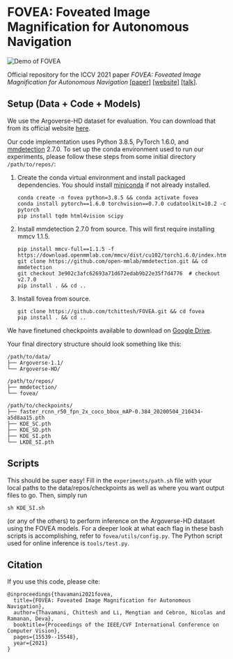# FOVEA: Foveated Image Magnification for Autonomous Navigation

![Demo of FOVEA](./demo.gif)

Official repository for the ICCV 2021 paper _FOVEA: Foveated Image Magnification for Autonomous Navigation_ [[paper]](https://arxiv.org/abs/2108.12102) [[website]](http://www.cs.cmu.edu/~mengtial/proj/fovea/) [[talk]](https://youtu.be/PWe6CDeXJ7k).

## Setup (Data + Code + Models)

We use the Argoverse-HD dataset for evaluation. You can download that from its official website [here](http://www.cs.cmu.edu/~mengtial/proj/streaming/).

Our code implementation uses Python 3.8.5, PyTorch 1.6.0, and [mmdetection](https://github.com/open-mmlab/mmdetection) 2.7.0. To set
up the conda environment used to run our experiments, please follow these steps from some initial directory `/path/to/repos/`:

1. Create the conda virtual environment and install packaged dependencies. You should install [miniconda](https://docs.conda.io/en/latest/miniconda.html) if not already installed.
   ```
   conda create -n fovea python=3.8.5 && conda activate fovea
   conda install pytorch==1.6.0 torchvision==0.7.0 cudatoolkit=10.2 -c pytorch
   pip install tqdm html4vision scipy
   ```
2. Install mmdetection 2.7.0 from source. This will first require installing mmcv 1.1.5.
   ```
   pip install mmcv-full==1.1.5 -f https://download.openmmlab.com/mmcv/dist/cu102/torch1.6.0/index.html
   git clone https://github.com/open-mmlab/mmdetection.git && cd mmdetection
   git checkout 3e902c3afc62693a71d672edab9b22e35f7d4776  # checkout v2.7.0
   pip install . && cd ..
   ```
3. Install fovea from source.
   ```
   git clone https://github.com/tchittesh/FOVEA.git && cd fovea
   pip install . && cd ..
   ```

We have finetuned checkpoints available to download on [Google Drive](https://drive.google.com/file/d/1MPZM0OZThZ8SLdUO-uy6c7giq6J8R0Xu/view?usp=sharing).

Your final directory structure should look something like this:
```
/path/to/data/
├── Argoverse-1.1/
└── Argoverse-HD/

/path/to/repos/
├── mmdetection/
└── fovea/

/path/to/checkpoints/
├── faster_rcnn_r50_fpn_2x_coco_bbox_mAP-0.384_20200504_210434-a5d8aa15.pth
├── KDE_SC.pth
├── KDE_SD.pth
├── KDE_SI.pth
└── LKDE_SI.pth
```

## Scripts

This should be super easy! Fill in the `experiments/path.sh` file with your local paths to the data/repos/checkpoints as well as where you want output files to go. Then, simply run 
```
sh KDE_SI.sh
```
(or any of the others) to perform inference on the Argoverse-HD dataset using the FOVEA models. For a deeper look at what each flag in these bash scripts is accomplishing, refer to `fovea/utils/config.py`. The Python script used for online inference is `tools/test.py`.

## Citation

If you use this code, please cite:
```
@inproceedings{thavamani2021fovea,
  title={FOVEA: Foveated Image Magnification for Autonomous Navigation},
  author={Thavamani, Chittesh and Li, Mengtian and Cebron, Nicolas and Ramanan, Deva},
  booktitle={Proceedings of the IEEE/CVF International Conference on Computer Vision},
  pages={15539--15548},
  year={2021}
}
```
